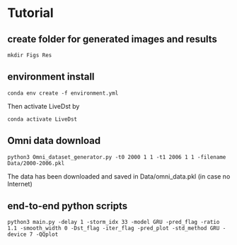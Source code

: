 # Tutorial

## create folder for generated images and results

    mkdir Figs Res

## environment install 

    conda env create -f environment.yml
    
Then activate LiveDst by

    conda activate LiveDst

## Omni data download

    python3 Omni_dataset_generator.py -t0 2000 1 1 -t1 2006 1 1 -filename Data/2000-2006.pkl

The data has been downloaded and saved in Data/omni_data.pkl (in case no Internet)

## end-to-end python scripts

    python3 main.py -delay 1 -storm_idx 33 -model GRU -pred_flag -ratio 1.1 -smooth_width 0 -Dst_flag -iter_flag -pred_plot -std_method GRU -device 7 -QQplot
